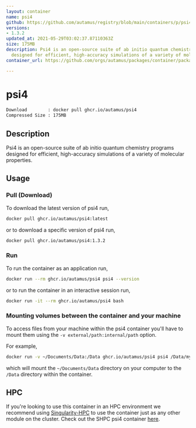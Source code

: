 ```yaml
---
layout: container
name: psi4
github: https://github.com/autamus/registry/blob/main/containers/p/psi4/spack.yaml
versions:
- 1.3.2
updated_at: 2021-05-29T03:02:37.87110363Z
size: 175MB
description: Psi4 is an open-source suite of ab initio quantum chemistry programs
  designed for efficient, high-accuracy simulations of a variety of molecular properties.
container_url: https://github.com/orgs/autamus/packages/container/package/psi4

---
```

# psi4
```bash 
Download        : docker pull ghcr.io/autamus/psi4
Compressed Size : 175MB
```

## Description
Psi4 is an open-source suite of ab initio quantum chemistry programs designed for efficient, high-accuracy simulations of a variety of molecular properties.

## Usage
### Pull (Download)
To download the latest version of psi4 run,

```bash
docker pull ghcr.io/autamus/psi4:latest
```

or to download a specific version of psi4 run,

```bash
docker pull ghcr.io/autamus/psi4:1.3.2
```
### Run
To run the container as an application run,
```bash
docker run --rm ghcr.io/autamus/psi4 psi4 --version
```

or to run the container in an interactive session run,
```bash
docker run -it --rm ghcr.io/autamus/psi4 bash
```

### Mounting volumes between the container and your machine
To access files from your machine within the psi4 container you'll have to mount them using the `-v external/path:internal/path` option.

For example,
```bash
docker run -v ~/Documents/Data:/Data ghcr.io/autamus/psi4 psi4 /Data/myData.csv
```
which will mount the `~/Documents/Data` directory on your computer to the `/Data` directory within the container.

## HPC
If you're looking to use this container in an HPC environment we recommend using [Singularity-HPC](https://singularity-hpc.readthedocs.io) to use the container just as any other module on the cluster. Check out the SHPC psi4 container [here](https://singularityhub.github.io/singularity-hpc/r/ghcr.io-autamus-psi4/).